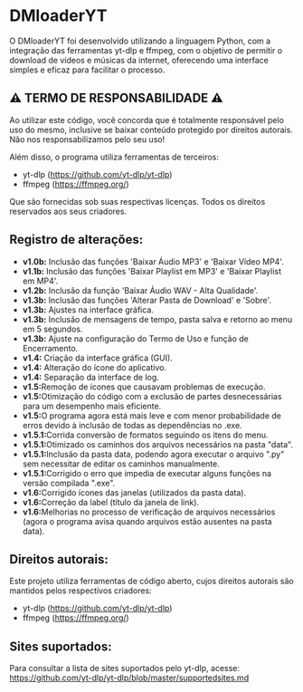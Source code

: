 <h1>DMloaderYT</h1>
<p>O DMloaderYT foi desenvolvido utilizando a linguagem Python, com a integração das ferramentas yt-dlp e ffmpeg, com o objetivo de permitir o download de vídeos e músicas da internet, oferecendo uma interface simples e eficaz para facilitar o processo.</p>

<h2>⚠️ <strong>TERMO DE RESPONSABILIDADE</strong> ⚠️</h2>
<p>Ao utilizar este código, você concorda que é totalmente responsável pelo uso do mesmo, inclusive se baixar conteúdo protegido por direitos autorais. Não nos responsabilizamos pelo seu uso!</p>
<p>Além disso, o programa utiliza ferramentas de terceiros:</p>
<ul>
    <li>yt-dlp (<a href="https://github.com/yt-dlp/yt-dlp">https://github.com/yt-dlp/yt-dlp</a>)</li>
    <li>ffmpeg (<a href="https://ffmpeg.org/">https://ffmpeg.org/</a>)</li>
</ul>
<p>Que são fornecidas sob suas respectivas licenças. Todos os direitos reservados aos seus criadores.</p>

<h2>Registro de alterações:</h2>
<ul>
    <li><strong>v1.0b:</strong> Inclusão das funções 'Baixar Áudio MP3' e 'Baixar Vídeo MP4'.</li>
    <li><strong>v1.1b:</strong> Inclusão das funções 'Baixar Playlist em MP3' e 'Baixar Playlist em MP4'.</li>
    <li><strong>v1.2b:</strong> Inclusão da função 'Baixar Áudio WAV - Alta Qualidade'.</li>
    <li><strong>v1.3b:</strong> Inclusão das funções 'Alterar Pasta de Download' e 'Sobre'.</li>
    <li><strong>v1.3b:</strong> Ajustes na interface gráfica.</li>
    <li><strong>v1.3b:</strong> Inclusão de mensagens de tempo, pasta salva e retorno ao menu em 5 segundos.</li>
    <li><strong>v1.3b:</strong> Ajuste na configuração do Termo de Uso e função de Encerramento.</li>
    <li><strong>v1.4:</strong> Criação da interface gráfica (GUI).</li>
    <li><strong>v1.4:</strong> Alteração do ícone do aplicativo.</li>
    <li><strong>v1.4:</strong> Separação da interface de log.</li>
    <li><strong>v1.5:</strong>Remoção de ícones que causavam problemas de execução.</li>
    <li><strong>v1.5:</strong>Otimização do código com a exclusão de partes desnecessárias para um desempenho mais eficiente.</li>
    <li><strong>v1.5:</strong>O programa agora está mais leve e com menor probabilidade de erros devido à inclusão de todas as dependências no .exe.</li>
    <li><strong>v1.5.1:</strong>Corrida conversão de formatos seguindo os itens do menu.</li>
    <li><strong>v1.5.1:</strong>Otimizado os caminhos dos arquivos necessários na pasta "data".</li>
    <li><strong>v1.5.1:</strong>Inclusão da pasta data, podendo agora executar o arquivo ".py" sem necessitar de editar os caminhos manualmente.</li>
    <li><strong>v1.5.1:</strong>Corrigido o erro que impedia de executar alguns funções na versão compilada ".exe".</li>
    <li><strong>v1.6:</strong>Corrigido ícones das janelas (utilizados da pasta data).</li>
    <li><strong>v1.6:</strong>Correção da label (título da janela de link).</li>
    <li><strong>v1.6:</strong>Melhorias no processo de verificação de arquivos necessários (agora o programa avisa quando arquivos estão ausentes na pasta data).</li>
</ul>

<h2>Direitos autorais:</h2>
<p>Este projeto utiliza ferramentas de código aberto, cujos direitos autorais são mantidos pelos respectivos criadores:</p>
<ul>
    <li>yt-dlp (<a href="https://github.com/yt-dlp/yt-dlp">https://github.com/yt-dlp/yt-dlp</a>)</li>
    <li>ffmpeg (<a href="https://ffmpeg.org/">https://ffmpeg.org/</a>)</li>
</ul>

<h2>Sites suportados:</h2>
<p>Para consultar a lista de sites suportados pelo yt-dlp, acesse: <a href="https://github.com/yt-dlp/yt-dlp/blob/master/supportedsites.md">https://github.com/yt-dlp/yt-dlp/blob/master/supportedsites.md</a></p>
